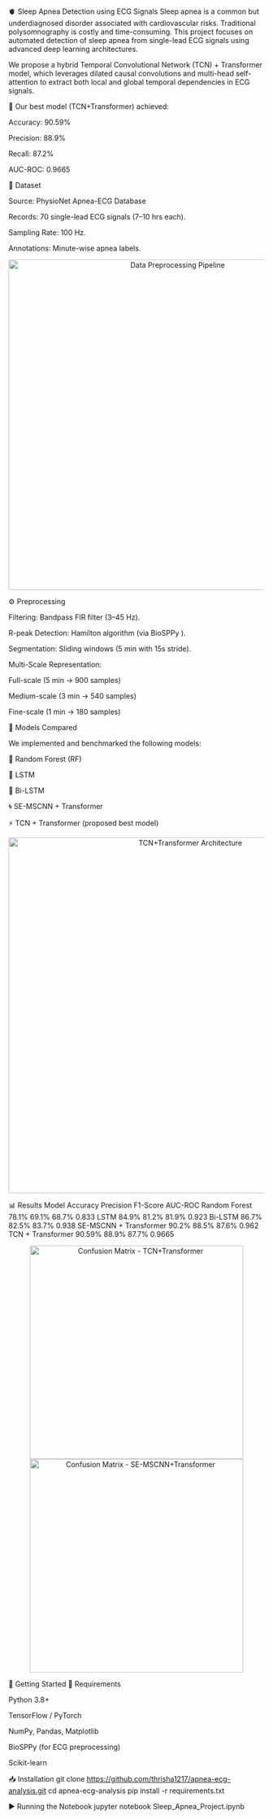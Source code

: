 🫀 Sleep Apnea Detection using ECG Signals
Sleep apnea is a common but underdiagnosed disorder associated with cardiovascular risks. Traditional polysomnography is costly and time-consuming.
This project focuses on automated detection of sleep apnea from single-lead ECG signals using advanced deep learning architectures.

We propose a hybrid Temporal Convolutional Network (TCN) + Transformer model, which leverages dilated causal convolutions and multi-head self-attention to extract both local and global temporal dependencies in ECG signals.

🔹 Our best model (TCN+Transformer) achieved:

Accuracy: 90.59%

Precision: 88.9%

Recall: 87.2%

AUC-ROC: 0.9665

📂 Dataset

Source: PhysioNet Apnea-ECG Database

Records: 70 single-lead ECG signals (7–10 hrs each).

Sampling Rate: 100 Hz.

Annotations: Minute-wise apnea labels.

<p align="center"> <img src="images/data_pipeline.png" width="650" alt="Data Preprocessing Pipeline"> </p>
⚙️ Preprocessing

Filtering: Bandpass FIR filter (3–45 Hz).

R-peak Detection: Hamilton algorithm (via BioSPPy
).

Segmentation: Sliding windows (5 min with 15s stride).

Multi-Scale Representation:

Full-scale (5 min → 900 samples)

Medium-scale (3 min → 540 samples)

Fine-scale (1 min → 180 samples)

🧠 Models Compared

We implemented and benchmarked the following models:

🌲 Random Forest (RF)

🔁 LSTM

🔁 Bi-LSTM

🌀 SE-MSCNN + Transformer

⚡ TCN + Transformer (proposed best model)

<p align="center"> <img src="images/model_architecture.png" width="700" alt="TCN+Transformer Architecture"> </p>
📊 Results
Model	Accuracy	Precision	F1-Score	AUC-ROC
Random Forest	78.1%	69.1%	68.7%	0.833
LSTM	84.9%	81.2%	81.9%	0.923
Bi-LSTM	86.7%	82.5%	83.7%	0.938
SE-MSCNN + Transformer	90.2%	88.5%	87.6%	0.962
TCN + Transformer	90.59%	88.9%	87.7%	0.9665
<p align="center"> <img src="images/confusion_matrix_tcn.png" width="420" alt="Confusion Matrix - TCN+Transformer"> <img src="images/confusion_matrix_semcnn.png" width="420" alt="Confusion Matrix - SE-MSCNN+Transformer"> </p>
🚀 Getting Started
🔧 Requirements

Python 3.8+

TensorFlow / PyTorch

NumPy, Pandas, Matplotlib

BioSPPy (for ECG preprocessing)

Scikit-learn

📥 Installation
git clone https://github.com/thrisha1217/apnea-ecg-analysis.git
cd apnea-ecg-analysis
pip install -r requirements.txt

▶️ Running the Notebook
jupyter notebook Sleep_Apnea_Project.ipynb


